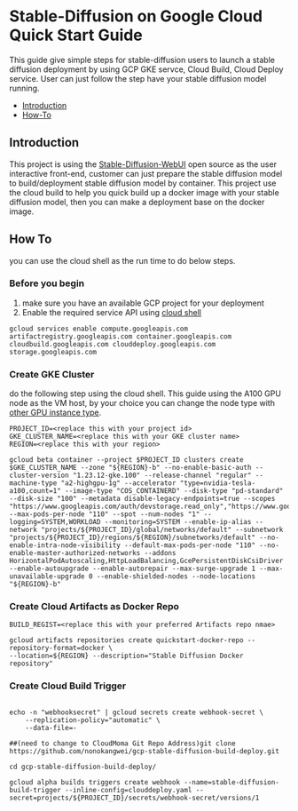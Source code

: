 # Stable-Diffusion on Google Cloud Quick Start Guide

This guide give simple steps for stable-diffusion users to launch a stable diffusion deployment by using GCP GKE servce, Cloud Build, Cloud Deploy service. User can just follow the step have your stable diffusion model running.

* [Introduction](#Introduction)
* [How-To](#how-to)

## Introduction
   This project is using the [Stable-Diffusion-WebUI](https://github.com/AUTOMATIC1111/stable-diffusion-webui) open source as the user interactive front-end, customer can just prepare the stable diffusion model to build/deployment stable diffusion model by container. This project use the cloud build to help you quick build up a docker image with your stable diffusion model, then you can make a deployment base on the docker image.

## How To
you can use the cloud shell as the run time to do below steps.
### Before you begin
1. make sure you have an available GCP project for your deployment
2. Enable the required service API using [cloud shell](https://cloud.google.com/shell/docs/run-gcloud-commands)
```
gcloud services enable compute.googleapis.com artifactregistry.googleapis.com container.googleapis.com cloudbuild.googleapis.com clouddeploy.googleapis.com storage.googleapis.com
```
### Create GKE Cluster
do the following step using the cloud shell. This guide using the A100 GPU node as the VM host, by your choice you can change the node type with [other GPU instance type](https://cloud.google.com/compute/docs/gpus).
```
PROJECT_ID=<replace this with your project id>
GKE_CLUSTER_NAME=<replace this with your GKE cluster name>
REGION=<replace this with your region>

gcloud beta container --project $PROJECT_ID clusters create $GKE_CLUSTER_NAME --zone "${REGION}-b" --no-enable-basic-auth --cluster-version "1.23.12-gke.100" --release-channel "regular" --machine-type "a2-highgpu-1g" --accelerator "type=nvidia-tesla-a100,count=1" --image-type "COS_CONTAINERD" --disk-type "pd-standard" --disk-size "100" --metadata disable-legacy-endpoints=true --scopes "https://www.googleapis.com/auth/devstorage.read_only","https://www.googleapis.com/auth/logging.write","https://www.googleapis.com/auth/monitoring","https://www.googleapis.com/auth/servicecontrol","https://www.googleapis.com/auth/service.management.readonly","https://www.googleapis.com/auth/trace.append" --max-pods-per-node "110" --spot --num-nodes "1" --logging=SYSTEM,WORKLOAD --monitoring=SYSTEM --enable-ip-alias --network "projects/${PROJECT_ID}/global/networks/default" --subnetwork "projects/${PROJECT_ID}/regions/${REGION}/subnetworks/default" --no-enable-intra-node-visibility --default-max-pods-per-node "110" --no-enable-master-authorized-networks --addons HorizontalPodAutoscaling,HttpLoadBalancing,GcePersistentDiskCsiDriver --enable-autoupgrade --enable-autorepair --max-surge-upgrade 1 --max-unavailable-upgrade 0 --enable-shielded-nodes --node-locations "${REGION}-b"
```

### Create Cloud Artifacts as Docker Repo
```
BUILD_REGIST=<replace this with your preferred Artifacts repo nmae>

gcloud artifacts repositories create quickstart-docker-repo --repository-format=docker \
--location=${REGION} --description="Stable Diffusion Docker repository"
```

### Create Cloud Build Trigger
```

echo -n "webhooksecret" | gcloud secrets create webhook-secret \
    --replication-policy="automatic" \
    --data-file=-

##(need to change to CloudMoma Git Repo Address)git clone https://github.com/nonokangwei/gcp-stable-diffusion-build-deploy.git

cd gcp-stable-diffusion-build-deploy/

gcloud alpha builds triggers create webhook --name=stable-diffusion-build-trigger --inline-config=clouddeploy.yaml --secret=projects/${PROJECT_ID}/secrets/webhook-secret/versions/1
```





